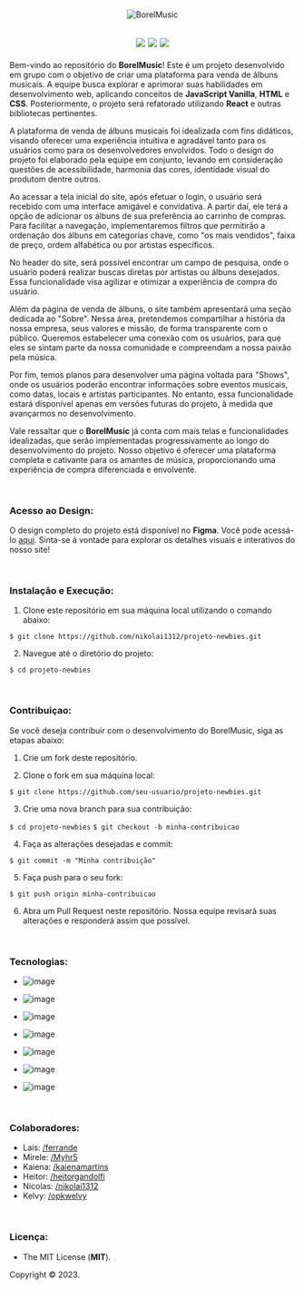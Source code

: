 
<br>

<div align="center">
  
![BorelMusic](https://github.com/heitorgandolfi/desafioNewbies_toDo/assets/113437603/d25df21c-748e-4317-92c1-2a82d35098bd)

  <img src="http://img.shields.io/static/v1?label=STATUS&message=DEVELOPMENT&color=yellow&style=for-the-badge&"/> <img src="http://img.shields.io/static/v1?label=release%20date&message=2023&color=green&style=for-the-badge"/> <img src="http://img.shields.io/static/v1?label=license&message=MIT&color=informational&style=for-the-badge"/>
  -----------------------
  
 </div>
 
Bem-vindo ao repositório do **BorelMusic**! Este é um projeto desenvolvido em grupo com o objetivo de criar uma plataforma para venda de álbuns musicais. A equipe busca explorar e aprimorar suas habilidades em desenvolvimento web, aplicando conceitos de **JavaScript Vanilla**, **HTML** e **CSS**. Posteriormente, o projeto será refatorado utilizando **React** e outras bibliotecas pertinentes.

A plataforma de venda de álbuns musicais foi idealizada com fins didáticos, visando oferecer uma experiência intuitiva e agradável tanto para os usuários como para os desenvolvedores envolvidos. Todo o design do projeto foi elaborado pela equipe em conjunto, levando em consideração questões de acessibilidade, harmonia das cores, identidade visual do produtom dentre outros.

Ao acessar a tela inicial do site, após efetuar o login, o usuário será recebido com uma interface amigável e convidativa. A partir daí, ele terá a opção de adicionar os álbuns de sua preferência ao carrinho de compras. Para facilitar a navegação, implementaremos filtros que permitirão a ordenação dos álbuns em categorias chave, como "os mais vendidos", faixa de preço, ordem alfabética ou por artistas específicos.

No header do site, será possível encontrar um campo de pesquisa, onde o usuário poderá realizar buscas diretas por artistas ou álbuns desejados. Essa funcionalidade visa agilizar e otimizar a experiência de compra do usuário.

Além da página de venda de álbuns, o site também apresentará uma seção dedicada ao "Sobre". Nessa área, pretendemos compartilhar a história da nossa empresa, seus valores e missão, de forma transparente com o público. Queremos estabelecer uma conexão com os usuários, para que eles se sintam parte da nossa comunidade e compreendam a nossa paixão pela música.

Por fim, temos planos para desenvolver uma página voltada para "Shows", onde os usuários poderão encontrar informações sobre eventos musicais, como datas, locais e artistas participantes. No entanto, essa funcionalidade estará disponível apenas em versões futuras do projeto, à medida que avançarmos no desenvolvimento.

Vale ressaltar que o **BorelMusic** já conta com mais telas e funcionalidades idealizadas, que serão implementadas progressivamente ao longo do desenvolvimento do projeto. Nosso objetivo é oferecer uma plataforma completa e cativante para os amantes de música, proporcionando uma experiência de compra diferenciada e envolvente.

<br>

### **Acesso ao Design:**

O design completo do projeto está disponível no **Figma**. Você pode acessá-lo [aqui](https://www.figma.com/file/k1gPQEroXWzGIQQDTtZqJR/Wireframe---Projetin'?type=design&node-id=0-1&t=hrOddrvi1tUkUqQN-0). Sinta-se à vontade para explorar os detalhes visuais e interativos do nosso site!

<br>

### **Instalação e Execução:**

1. Clone este repositório em sua máquina local utilizando o comando abaixo:

`$ git clone https://github.com/nikolai1312/projeto-newbies.git`

2. Navegue até o diretório do projeto:

`$ cd projeto-newbies`

<br>

### **Contribuiçao:**

Se você deseja contribuir com o desenvolvimento do BorelMusic, siga as etapas abaixo:

1. Crie um fork deste repositório.

2. Clone o fork em sua máquina local:

`$ git clone https://github.com/seu-usuario/projeto-newbies.git`

3. Crie uma nova branch para sua contribuição:

`$ cd projeto-newbies`
`$ git checkout -b minha-contribuicao`

4. Faça as alterações desejadas e commit:

`$ git commit -m "Minha contribuição"`

5. Faça push para o seu fork:

`$ git push origin minha-contribuicao`

6. Abra um Pull Request neste repositório. Nossa equipe revisará suas alterações e responderá assim que possível.

<br>

### **Tecnologias:**

- ![image](https://img.shields.io/badge/React-20232A?style=for-the-badge&logo=react&logoColor=61DAFB
)

- ![image](https://img.shields.io/badge/React_Router-CA4245?style=for-the-badge&logo=react-router&logoColor=white
)

- ![image](https://img.shields.io/badge/TypeScript-007ACC?style=for-the-badge&logo=typescript&logoColor=white
)

- ![image](https://img.shields.io/badge/JavaScript-F7DF1E?style=for-the-badge&logo=javascript&logoColor=black
)

- ![image](https://img.shields.io/badge/HTML5-E34F26?style=for-the-badge&logo=html5&logoColor=white
)

- ![image](https://img.shields.io/badge/styled--components-DB7093?style=for-the-badge&logo=styled-components&logoColor=white
)

- ![image](https://img.shields.io/badge/CSS3-1572B6?style=for-the-badge&logo=css3&logoColor=white
)

<br>

### **Colaboradores:**

- Lais: [/ferrande](https://github.com/ferrande)
- Mirele: [/Myhr5](https://github.com/Myhr5)
- Kaiena: [/kaienamartins](https://github.com/kaienamartins)
- Heitor: [/heitorgandolfi](https://github.com/heitorgandolfi)
- Nicolas: [/nikolai1312](https://github.com/nikolai1312)
- Kelvy: [/opkwelvy](https://github.com/opkwelvy)

<br>

### **Licença:**

- The MIT License (**MIT**).

Copyright ©️ 2023.
